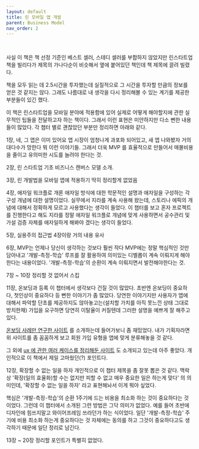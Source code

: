 ```yaml
---
layout: default
title: 린 모바일 앱 개발
parent: Business Model
nav_order: 2
---
```


<br>

사실 이 책은 책 선정 기준인 베스트 셀러, 스테디 셀러를 부합하지 않았지만 린스타트업 책을 빌리다가 제목의 가나다순이 비슷해서 옆에 붙어있던 책인데
책 제목에 끌려 빌렸다.

책을 모두 읽는 데 2.5시간을 투자했는데 실질적으로 그 시간을 투자할 만큼의 정보를 얻은 것 같지는 않다.
그래도 나름대로 내 생각을 다시 정리해볼 수 있는 계기를 제공한 부분들이 있긴 했다.

이 책은 린스타트업을 모바일 분야에 적용함에 있어 실제로 어떻게 해야할지에 관한 실무적인 팁들을 전달하고자 하는 책이다.
그래서 이런 표현은 미안하지만 다소 뻔한 내용들이 많았다. 각 챕터 별로 괜찮았던 부분만 정리하면 아래와 같다.

1장, 네, 그 앱은 이미 있어요
앱 시장이 엄청나게 과포화 되어있고, 새 앱 나와봤자 거의 대다수가 망한다 뭐 이런 이야기들. 그래서 더욱 MVP 를 효율적으로 만들어서
매몰비용을 줄이고 유의미한 시도를 늘려야 한다는 것.

2장, 린 스타트업 기초
비즈니스 캔버스 모델 소개.

3장, 린 개발법을 모바일 앱에 적용하기
딱히 정리할게 없었음

4장, 애자일 워크플로 개론
애자일 방식에 대한 학문적인 설명과 애자일을 구성하는 각 구성 개념에 대한 설명이었다. 실무에서 지라를 계속 사용해 왔는데,
스토리나 에픽의 개념에 대해서 정확하게 모르고 사용했다는 생각이 들었다. 이 챕터를 보고 혼자 프로젝트를 진행한다고 해도 지라를 정말 애자일 워크플로 개념에 맞게
사용하면서 공수관리 및 가설 검증 자체를 애자일하게 해봐야 겠다는 생각이 들었다.

5장, 실용주의 접근법
4장이랑 거의 내용 유사

6장, MVP는 언제나 당신이 생각하는 것보다 훨씬 작다
MVP에는 정말 핵심적인 것만 담아내고 '개발-측정-학습' 루프를 잘 활용하여 의미있는 디벨롭이 계속 이뤄지게 해야한다는 내용이었다.
'개발-측정-학습'의 순환이 계속 이뤄지면서 발전해야한다는 것.

7장 ~ 10장
정리할 것 없어서 스킵

11장, 온보딩과 등록
이 챕터에서 생각보다 건질 것이 많았다. 초반엔 온보딩이 중요하다, 첫인상이 중요하다 등 뻔한 이야기가 좀 많았다.
당연한 이야기지만 사용자가 앱에 대해서 파악할 단초를 제공하지도 않아놓고는(설치할 가치를 아직 못느낀 상태 그대로 방치한채)
가입을 요구하면 당연히 이탈율이 커질텐데 그러한 설명을 예쁘게 잘 해주고 있다. 

[온보딩 사례만 연구한 사이트](https://www.useronboard.com/user-onboarding-teardowns/) 를 소개하는데 들어가보니 좀 재밌었다.
내가 기획자라면 위 사이트를 좀 꼼꼼하게 보고 회원 가입 유형을 앱에 맞게 분류해놓을 것 같다.

그 외에 [ux 에 관한 여러 케이스를 정리해둔 사이트](https://www.uxarchive.com/) 도 소개되고 있는데 아주 좋았다.
개인적으로 이 책에서 제일 고마웠던(?) 포인트다.

12장, 확장할 수 없는 일을 하자
개인적으로 이 챕터 제목을 좀 잘못 뽑은 것 같다. 맥락상 '확장(일의 효율화)할 수는 없지만 피할 수 없고 매우 중요한 일은 하는게 맞다' 의 의미인데,
'확장할 수 없는 일을 하자' 라고 표현해놔서 이게 뭐야 싶었다.

핵심은 '개발-측정-학습'의 순환 1주기에 드는 비용을 최소화 하는 것이 중요하다는 것이었다. 그런데 이 챕터에서 소개된 그런 방법은 그닥 의미가 없었다.
예를 들어 초반에 디자인에 힘쓰지말고 와이어프레임 쓰라던가 하는 식이었다. 일단 '개발-측정-학습' 주기에 비용 최소화 하는게 중요하다는 것 자체에는 동의를 하고
그것이 중요하다고도 생각하기 때문에 일단 정리로 남긴다.

13장 ~ 20장
정리할 포인트가 특별히 없었다.
